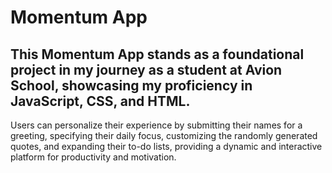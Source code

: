 # Momentum App

## This Momentum App stands as a foundational project in my journey as a student at Avion School, showcasing my proficiency in JavaScript, CSS, and HTML.

Users can personalize their experience by submitting their names for a greeting, specifying their daily focus, customizing the randomly generated quotes, and expanding their to-do lists, providing a dynamic and interactive platform for productivity and motivation.
